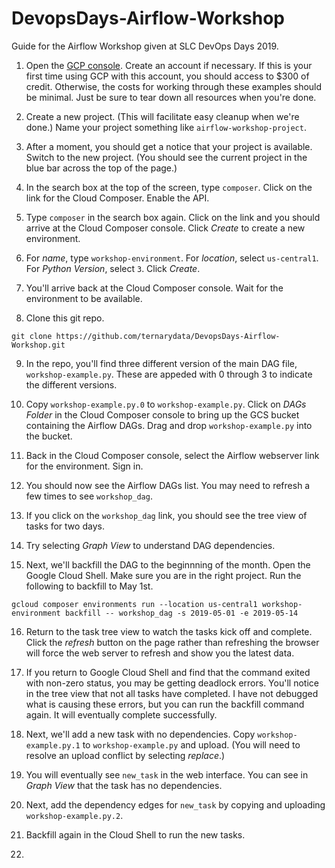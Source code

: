 # DevopsDays-Airflow-Workshop
Guide for the Airflow Workshop given at SLC DevOps Days 2019.

1. Open the [GCP console](https://console.cloud.google.com). Create an account if necessary. If this is your first time using GCP with this account, you should access to $300 of credit. Otherwise, the costs for working through these examples should be minimal. Just be sure to tear down all resources when you're done.

2. Create a new project. (This will facilitate easy cleanup when we're done.) Name your project something like `airflow-workshop-project`.

3. After a moment, you should get a notice that your project is available. Switch to the new project. (You should see the current project in the blue bar across the top of the page.)

4. In the search box at the top of the screen, type `composer`. Click on the link for the Cloud Composer. Enable the API.

5. Type `composer` in the search box again. Click on the link and you should arrive at the Cloud Composer console. Click _Create_ to create a new environment.

6. For _name_, type `workshop-environment`. For _location_, select `us-central1`. For _Python Version_, select `3`. Click _Create_.

7. You'll arrive back at the Cloud Composer console. Wait for the environment to be available.

8. Clone this git repo.
```
git clone https://github.com/ternarydata/DevopsDays-Airflow-Workshop.git
```

9. In the repo, you'll find three different version of the main DAG file, `workshop-example.py`. These are appeded with 0 through 3 to indicate the different versions.

10. Copy `workshop-example.py.0` to `workshop-example.py`. Click on _DAGs Folder_ in the Cloud Composer console to bring up the GCS bucket containing the Airflow DAGs. Drag and drop `workshop-example.py` into the bucket.

11. Back in the Cloud Composer console, select the Airflow webserver link for the environment. Sign in.

12. You should now see the Airflow DAGs list. You may need to refresh a few times to see `workshop_dag`.

13. If you click on the `workshop_dag` link, you should see the tree view of tasks for two days.

14. Try selecting _Graph View_ to understand DAG dependencies.

15. Next, we'll backfill the DAG to the beginnning of the month. Open the Google Cloud Shell. Make sure you are in the right project. Run the following to backfill to May 1st.
```
gcloud composer environments run --location us-central1 workshop-environment backfill -- workshop_dag -s 2019-05-01 -e 2019-05-14
```

16. Return to the task tree view to watch the tasks kick off and complete. Click the _refresh_ button on the page rather than refreshing the browser will force the web server to refresh and show you the latest data.

17. If you return to Google Cloud Shell and find that the command exited with non-zero status, you may be getting deadlock errors. You'll notice in the tree view that not all tasks have completed. I have not debugged what is causing these errors, but you can run the backfill command again. It will eventually complete successfully.

18. Next, we'll add a new task with no dependencies. Copy `workshop-example.py.1` to `workshop-example.py` and upload. (You will need to resolve an upload conflict by selecting _replace_.)

19. You will eventually see `new_task` in the web interface. You can see in _Graph View_ that the task has no dependencies.

20. Next, add the dependency edges for `new_task` by copying and uploading `workshop-example.py.2`.

21. Backfill again in the Cloud Shell to run the new tasks.

22.
